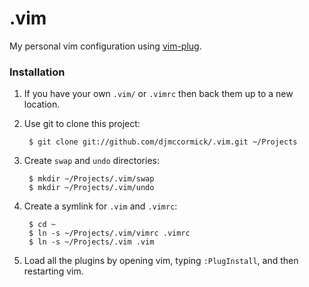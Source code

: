 # .vim

My personal vim configuration using [vim-plug](https://github.com/junegunn/vim-plug).

### Installation

1. If you have your own `.vim/` or `.vimrc` then back them up to a new location.

2. Use git to clone this project:

        $ git clone git://github.com/djmccormick/.vim.git ~/Projects

3. Create `swap` and `undo` directories:

        $ mkdir ~/Projects/.vim/swap
        $ mkdir ~/Projects/.vim/undo

3. Create a symlink for `.vim` and `.vimrc`:

        $ cd ~
        $ ln -s ~/Projects/.vim/vimrc .vimrc
        $ ln -s ~/Projects/.vim .vim

4. Load all the plugins by opening vim, typing `:PlugInstall`, and then restarting vim.
